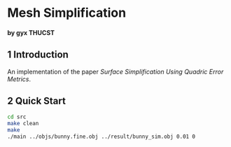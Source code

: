 # Mesh Simplification

#### by gyx THUCST

## 1 Introduction

An implementation of the paper *Surface Simplification Using Quadric Error Metrics*.

## 2 Quick Start

```bash
cd src
make clean
make
./main ../objs/bunny.fine.obj ../result/bunny_sim.obj 0.01 0
```

